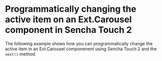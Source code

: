# Programmatically changing the active item on an Ext.Carousel component in Sencha Touch 2 #

The following example shows how you can programmatically change the active item in an Ext.Carousel componenent using Sencha Touch 2 and the `next()` method.
